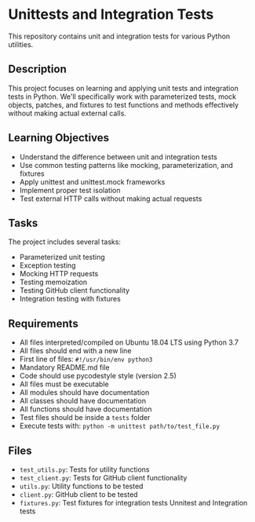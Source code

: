 # Unittests and Integration Tests

This repository contains unit and integration tests for various Python utilities.

## Description

This project focuses on learning and applying unit tests and integration tests in Python. We'll specifically work with parameterized tests, mock objects, patches, and fixtures to test functions and methods effectively without making actual external calls.

## Learning Objectives

- Understand the difference between unit and integration tests
- Use common testing patterns like mocking, parameterization, and fixtures
- Apply unittest and unittest.mock frameworks
- Implement proper test isolation
- Test external HTTP calls without making actual requests

## Tasks

The project includes several tasks:
- Parameterized unit testing
- Exception testing
- Mocking HTTP requests
- Testing memoization
- Testing GitHub client functionality
- Integration testing with fixtures

## Requirements

- All files interpreted/compiled on Ubuntu 18.04 LTS using Python 3.7
- All files should end with a new line
- First line of files: `#!/usr/bin/env python3`
- Mandatory README.md file
- Code should use pycodestyle style (version 2.5)
- All files must be executable
- All modules should have documentation
- All classes should have documentation
- All functions should have documentation
- Test files should be inside a `tests` folder
- Execute tests with: `python -m unittest path/to/test_file.py`

## Files

- `test_utils.py`: Tests for utility functions
- `test_client.py`: Tests for GitHub client functionality
- `utils.py`: Utility functions to be tested
- `client.py`: GitHub client to be tested
- `fixtures.py`: Test fixtures for integration tests
Unnitest and Integration tests